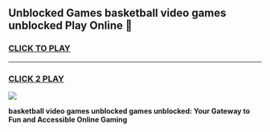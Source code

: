 
## Unblocked Games basketball video games unblocked Play Online 👋
<h3>
<a href="https://news.freeplayer.one?title=basketball_video_games_unblocked&ref=17F">CLICK TO PLAY</a></h3>
<hr>

<h3>
<a href="https://news.freeplayer.one?title=basketball_video_games_unblocked&ref=17F">CLICK 2 PLAY</a>
  
</h3>

<a href="https://news.freeplayer.one?title=basketball_video_games_unblocked&ref=17F/"><img src="https://clearcache.store/games.png"></a>


**basketball video games unblocked games unblocked: Your Gateway to Fun and Accessible Online Gaming**
